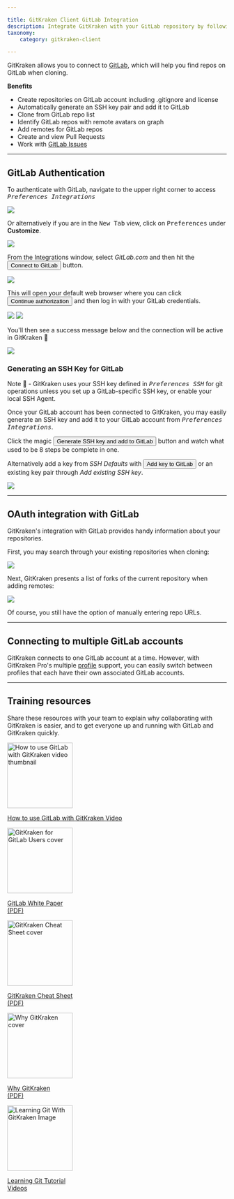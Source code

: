 ```yaml
---

title: GitKraken Client GitLab Integration
description: Integrate GitKraken with your GitLab repository by following these steps.
taxonomy:
    category: gitkraken-client

---
```


GitKraken allows you to connect to [GitLab](https://gitlab.com), which will help you find repos on GitLab when cloning.

**Benefits**

* Create repositories on GitLab account including .gitignore and license
* Automatically generate an SSH key pair and add it to GitLab
* Clone from GitLab repo list
* Identify GitLab repos with remote avatars on graph
* Add remotes for GitLab repos
* Create and view Pull Requests
* Work with [GitLab Issues](/integrations/gitlab-issues/)


***

## GitLab Authentication

To authenticate with GitLab, navigate to the upper right corner to access <kbd><i> <i class="fas fa-cog"></i> Preferences    <i class='fa fa-caret-right'></i>     Integrations</i></kbd>

<img src="/wp-content/uploads/preferences.png" srcset="/wp-content/uploads/preferences@2x.png" class="img-bordered img-responsive center">

Or alternatively if you are in the <kbd>New Tab</kbd> view, click on <kbd>Preferences</kbd> under <strong>Customize</strong>.

<img src="/wp-content/uploads/customize.png" srcset="/wp-content/uploads/customize@2x.png" class="img-bordered img-responsive center">

From the Integrations window, select _GitLab.com_ and then hit the <button class='button button--success button--ui button--nolink'>Connect to GitLab</button> button.

<img src="/wp-content/uploads/gitlab-authentication.png" srcset="/wp-content/uploads/gitlab-authentication@2x.png 2x" class="img-responsive center img-bordered">

This will open your default web browser where you can click <button class='button button--success button--ui button--nolink'>Continue authorization</button> and then log in with your GitLab credentials.

<img src="/wp-content/uploads/authorize.png" srcset="/wp-content/uploads/authorize@2x.png 2x" class="img-responsive center img-bordered">

<img src="/wp-content/uploads/gitlab-sign-in.png" srcset="/wp-content/uploads/gitlab-sign-in@2x.png 2x" class="img-responsive center img-bordered">

You'll then see a success message below and the connection will be active in GitKraken 🎉

<img src="/wp-content/uploads/auth-success-gitlab.png" srcset="/wp-content/uploads/auth-success-gitlab@2x.png 2x" class="img-responsive center img-bordered">

### Generating an SSH Key for GitLab
<div class='callout callout'>
    <p>Note 📝 - GitKraken uses your SSH key defined in <kbd><i>Preferences  <i class='fa fa-caret-right'></i>  SSH</i></kbd> for git operations unless you set up a GitLab-specific SSH key, or enable your local SSH Agent.</p>
</div>

Once your GitLab account has been connected to GitKraken, you may easily generate an SSH key and add it to your GitLab account from <kbd><i>Preferences    <i class='fa fa-caret-right'></i>     Integrations</i></kbd>.

Click the magic <button class='button button--success button--ui button--nolink'>Generate SSH key and add to GitLab</button> button and watch what used to be 8 steps be complete in one.

Alternatively add a key from  _SSH Defaults_ with <button class='button button--uiorange button--ui button--nolink'>Add key to GitLab</button> or an existing key pair through _Add existing SSH key_.

<img src="/wp-content/uploads/gitlab-ssh.png" srcset="/wp-content/uploads/gitlab-ssh@2x.png 2x" class="img-responsive center img-bordered">

***
## OAuth integration with GitLab
GitKraken's integration with GitLab provides handy information about your repositories.

First, you may search through your existing repositories when cloning:

<img src="/wp-content/uploads/clone.png" srcset="/wp-content/uploads/clone@2x.png" class="img-bordered img-responsive center">

Next, GitKraken presents a list of forks of the current repository when adding remotes:

<img src="/wp-content/uploads/remote.png" srcset="/wp-content/uploads/remote@2x.png" class="img-bordered img-responsive center">

Of course, you still have the option of manually entering repo URLs.

***

## Connecting to multiple GitLab accounts

GitKraken connects to one GitLab account at a time. However, with GitKraken Pro's multiple <a href="/start-here/profiles">profile</a> support, you can easily switch between profiles that each have their own associated GitLab accounts.

***

## Training resources

Share these resources with your team to explain why collaborating with GitKraken is easier, and to get everyone up and running with GitLab and GitKraken quickly.


<div class='center'>
    <div class="flex-grid">
        <div class="flex-item">
            <a href='https://www.gitkraken.com/integrations/gitlab#how-to-gitlab-gitkraken' target='_blank' rel='noopener'>
                <img src='/wp-content/uploads/gitlab-gitkraken.png'gitkraken-for-gitlab-cheat-sheet-2@2x.jpg 2x" alt='How to use GitLab with GitKraken video thumbnail' style="height: 150px; width: auto; max-width: none;">
                <p>How to use GitLab with GitKraken Video</p>
            </a>
        </div>
        <div class="flex-item">
            <a href='https://www.gitkraken.com/integrations/gitlab#why-gitlab-gitkraken' target='_blank' rel='noopener'>
                <img src='/wp-content/uploads/gitkraken-gitlab-whitepaper.jpg' srcset="/wp-content/uploads/gitkraken-gitlab-whitepaper@2x.jpg 2x" alt='GitKraken for GitLab Users cover' style="height: 150px; width: auto; max-width: none;">
                <p>GitLab White Paper<br />(PDF)</p>
            </a>
        </div>
        <div class="flex-item">
        	<a href='https://www.gitkraken.com/pdfs/gitkraken-git-gui-cheat-sheet' target='_blank' rel='noopener'>
        	    <img src='/wp-content/uploads/gitkraken-cheat-sheet.png' srcset="/wp-content/uploads/gitkraken-cheat-sheet@2x.png 2x" alt='GitKraken Cheat Sheet cover' style="height: 150px; width: auto; max-width: none;">
        	    <p>GitKraken Cheat Sheet<br />(PDF)</p>
        	</a>
        </div>
    </div>
    <div class="flex-grid">
        <div class="flex-item">
        	<a href='https://www.gitkraken.com/pdfs/why-gitkraken' target='_blank' rel='noopener'>
        	    <img src='/wp-content/uploads/why-gitkraken.jpg' srcset="/wp-content/uploads/why-gitkraken@2x.jpg 2x" alt='Why GitKraken cover' style="height: 150px; width: auto; max-width: none;">
        	    <p>Why GitKraken<br />(PDF)</p>
        	</a>
        </div>
        <div class="flex-item">
            <a href='https://www.gitkraken.com/learn/git' target='_blank' rel='noopener'>
                <img src='/wp-content/uploads/lgwgk.jpg' alt='Learning Git With GitKraken Image' style="height: 150px; width: auto; max-width: none;">
                <p>Learning Git Tutorial<br />Videos</p>
            </a>
        </div>
        <div class="flex-item"></div>
    </div>
</div>
